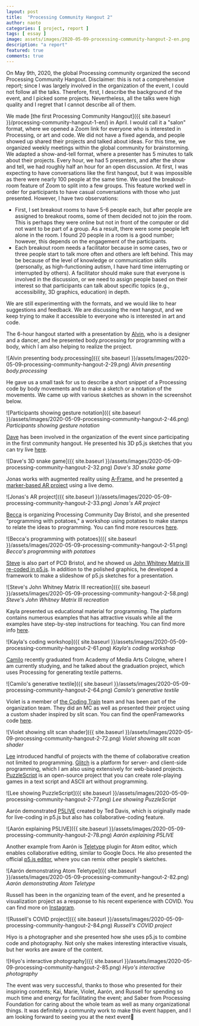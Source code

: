 ```yaml
---
layout: post
title:  "Processing Community Hangout 2"
author: naoto
categories: [ project, report ]
tags: [ essay ]
image: assets/images/2020-05-09-processing-community-hangout-2-en.png
description: "a report"
featured: true
comments: true
---
```


On May 9th, 2020, the global Processing community organized the second Processing Community Hangout. Disclaimer: this is not a comprehensive report; since I was largely involved in the organization of the event, I could not follow all the talks. Therefore, first, I describe the background of the event, and I picked some projects. Nevertheless, all the talks were high quality and I regret that I cannot describe all of them.

We made [the first Processing Community Hangout]({{ site.baseurl }}/processing-community-hangout-1-en/) in April. I would call it a "salon" format, where we opened a Zoom link for everyone who is interested in Processing, or art and code. We did not have a fixed agenda, and people showed up shared their projects and talked about ideas. For this time, we organized weekly meetings within the global community for brainstorming. We adapted a show-and-tell format, where a presenter has 5 minutes to talk about their projects. Every hour, we had 5 presenters, and after the show and tell, we had roughly half an hour for an open discussion. At first, I was expecting to have conversations like the first hangout, but it was impossible as there were nearly 100 people at the same time. We used the breakout-room feature of Zoom to split into a few groups. This feature worked well in order for participants to have casual conversations with those who just presented. However, I have two observations:

* First, I set breakout rooms to have 5-6 people each, but after people are assigned to breakout rooms, some of them decided not to join the room. This is perhaps they were online but not in front of the computer or did not want to be part of a group. As a result, there were some people left alone in the room. I found 20 people in a room is a good number; however, this depends on the engagement of the participants.
* Each breakout room needs a facilitator because in some cases, two or three people start to talk more often and others are left behind. This may be because of the level of knowledge or communication skills (personally, as high-functioning autism, I have hard time interrupting or interrupted by others). A facilitator should make sure that everyone is involved in the discussion, or we need to assign people based on their interest so that participants can talk about specific topics (e.g., accessibility, 3D graphics, education) in depth.

We are still experimenting with the formats, and we would like to hear suggestions and feedback. We are discussing the next hangout, and we keep trying to make it accessible to everyone who is interested in art and code.

The 6-hour hangout started with a presentation by [Alvin](http://alvinarthur.com/), who is a designer and a dancer, and he presented body.processing for programming with a body, which I am also helping to realize the project.

![Alvin presenting body.processing]({{ site.baseurl }}/assets/images/2020-05-09-processing-community-hangout-2-29.png)
*Alvin presenting body.processing*

He gave us a small task for us to describe a short snippet of a Processing code by body movements and to make a sketch or a notation of the movements. We came up with various sketches as shown in the screenshot below.

![Participants showing gesture notation]({{ site.baseurl }}/assets/images/2020-05-09-processing-community-hangout-2-46.png)
*Participants showing gesture notation*

[Dave](https://davebsoft.com) has been involved in the organization of the event since participating in the first community hangout. He presented his 3D p5.js sketches that you can try live [here](https://davebsoft.com/teaching/2020/05/09/processing-community-day.html).

![Dave's 3D snake game]({{ site.baseurl }}/assets/images/2020-05-09-processing-community-hangout-2-32.png)
*Dave's 3D snake game*

Jonas works with augmented reality using [A-Frame](https://aframe.io/), and he presented [a marker-based AR project](https://ar-js-org.github.io/AR.js-Docs/marker-based/) using a live demo.

![Jonas's AR project]({{ site.baseurl }}/assets/images/2020-05-09-processing-community-hangout-2-33.png)
*Jonas's AR project*

[Becca](https://www.beccarose.co.uk/) is organizing Processing Community Day Bristol, and she presented "programming with potatoes," a workshop using potatoes to make stamps to relate the ideas to programming. You can find more resources [here](https://github.com/awaywiththespoons/learning_resources/).

![Becca's programming with potatoes]({{ site.baseurl }}/assets/images/2020-05-09-processing-community-hangout-2-51.png)
*Becca's programming with potatoes*

[Steve](https://twitter.com/stevebattle) is also part of PCD Bristol, and he showed us [John Whitney Matrix III re-coded in p5.js](https://stevebattle.github.io/Pre5enter/Pre5enter.html?conf=digital-harmony.json). In addition to the polished graphics, he developed a framework to make a slideshow of p5.js sketches for a presentation.

![Steve's John Whitney Matrix III recreation]({{ site.baseurl }}/assets/images/2020-05-09-processing-community-hangout-2-58.png)
*Steve's John Whitney Matrix III recreation*

Kayla presented us educational material for programming. The platform contains numerous examples that has attractive visuals while all the examples have step-by-step instructions for teaching. You can find more info [here](www.hatchcoding.com).

![Kayla's coding workshop]({{ site.baseurl }}/assets/images/2020-05-09-processing-community-hangout-2-61.png)
*Kayla's coding workshop*

[Camilo](http://camilosandoval.de/) recently graduated from Academy of Media Arts Cologne, where I am currently studying, and he talked about the graduation project, which uses Processing for generating textile patterns.

![Camilo's generative textile]({{ site.baseurl }}/assets/images/2020-05-09-processing-community-hangout-2-64.png)
*Camilo's generative textile*

Violet is a member of [the Coding Train](https://thecodingtrain.com/) team and has been part of the organization team. They did an MC as well as presented their project using a custom shader inspired by slit scan. You can find the openFrameworks code [here](https://github.com/violetcraze/FluidDance).

![Violet showing slit scan shader]({{ site.baseurl }}/assets/images/2020-05-09-processing-community-hangout-2-72.png)
*Violet showing slit scan shader*

[Lee](http://leetusman.com/) introduced handful of projects with the theme of collaborative creation not limited to programming. [Glitch](https://glitch.com/) is a platform for server- and client-side programming, which I am also using extensively for web-based projects. [PuzzleScript](https://www.puzzlescript.net/) is an open-source project that you can create role-playing games in a text script and ASCII art without programming.

![Lee showing PuzzleScript]({{ site.baseurl }}/assets/images/2020-05-09-processing-community-hangout-2-77.png)
*Lee showing PuzzleScript*

Aarón demonstrated [P5LIVE](https://teddavis.org/p5live) created by Ted Davis, which is originally made for live-coding in p5.js but also has collaborative-coding feature.

![Aarón explaining P5LIVE]({{ site.baseurl }}/assets/images/2020-05-09-processing-community-hangout-2-78.png)
*Aarón explaining P5LIVE*

Another example from Aarón is [Teletype](https://teletype.atom.io/) plugin for Atom editor, which enables collaborative editing, similar to Google Docs. He also presented the official [p5.js editor](https://editor.p5js.org), where you can remix other people's sketches.

![Aarón demonstrating Atom Teletype]({{ site.baseurl }}/assets/images/2020-05-09-processing-community-hangout-2-82.png)
*Aarón demonstrating Atom Teletype*

Russell has been in the organizing team of the event, and he presented a visualization project as a response to his recent experience with COVID. You can find more on [Instagram](https://www.instagram.com/p/B_sLld7gXS4/).

![Russell's COVID project]({{ site.baseurl }}/assets/images/2020-05-09-processing-community-hangout-2-84.png)
*Russell's COVID project*

Hiyo is a photographer and she presented how she uses p5.js to combine code and photography. Not only she makes interesting interactive visuals, but her works are aware of the content.

![Hiyo's interactive photography]({{ site.baseurl }}/assets/images/2020-05-09-processing-community-hangout-2-85.png)
*Hiyo's interactive photography*

The event was very successful, thanks to those who presented for their inspiring contents; Kai, Marie, Violet, Aarón, and Russell for spending so much time and energy for facilitating the event; and Saber from Processing Foundation for caring about the whole team as well as many organizational things. It was definitely a community work to make this event happen, and I am looking forward to seeing you at the next event💙
